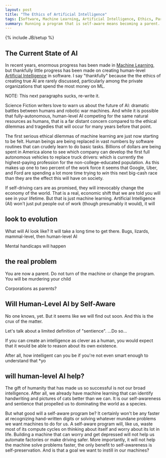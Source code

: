 ```yaml
---
layout: post
title: "The Ethics of Artificial Intelligence"
tags: [Software, Machine Learning, Artificial Intelligence, Ethics, Parenting]
summary: Running a program that is self-aware means becoming a parent.
---
```

{% include JB/setup %}

## The Current State of AI

In recent years, enormous progress has been made in <a href="https://en.wikipedia.org/wiki/Machine_learning" targe="_blank" title="ML: an Extremely Broad Field in Computer Science, including AI">Machine Learning</a>, but thankfully little progress has been made on creating human-level <a href="https://en.wikipedia.org/wiki/Artificial_intelligence" targe="_blank" title="AI: a tiny, subfield of ML, still in its infancy">Artificial Intelligence</a> in software.  I say "thankfully" because the the ethics of creating true AI are rarely discussed, particularly among the private organizations that spend the most money on ML.

NOTE: This next paragraphs sucks, re-write it.

Science Fiction writers love to warn us about the future of AI: dramatic battles between humans and robotic war machines. And while it is possible that fully-autonomous, human-level AI competing for the same natural resources as humans, that is a far distant concern compared to the ethical dilemmas and tragedies that will occur for many years before that point.

The first serious ethical dilemmas of machine learning are just now starting to be felt. Human beings are being replaced in vast numbers by software routines that can crudely learn to do basic tasks. Billions of dollars are being spent in America alone to see which company can develop the first full autonomous vehicles to replace truck drivers: which is currently the highest-paying profession for the non-college-educated population. As this makes up one to two percent of the work force it seems that Google, Uber, and Ford are spending a lot more time trying to *win* this next big-cash race than they are the effect this will have on society.

If self-driving cars are as promised, they will irrevocably change the economy of the world. That is a real, economic shift that we are told you will see in your lifetime. But that is just machine learning. Artificial Intelligence (AI) won't just put people out of work (though presumably it would), it will 


## look to evolution

What will AI look like?   It will take a long time to get there. Bugs, lizards, mammal-level, then human-level AI

Mental handicaps will happen


## the real problem

You are now a parent. Do not turn of the machine or change the program. You will be murdering your child

Corporations as parents?


## Will Human-Level AI by Self-Aware

No one knows, yet.  But it seems like we will find out soon.  And this is the crux of the matter.

Let's talk about a limited definition of "sentience".  ...Do so...

If you can create an intelligence as clever as a human, you would expect that it would be able to reason about its own existence.

After all, how intelligent can you be if you're not even smart enough to understand that *yo

## will human-level AI help?

The gift of humanity that has made us so successful is not our broad intelligence. After all, we already have machine learning that can identify handwriting and pictures of cats better than we can.  It is our self-awareness and sentience that propelled us to dominating the world as a species.

But what good will a self-aware program be? It certainly won't be any faster at recognizing hand-written digits or solving whatever mundane problems we want machines to do for us.  A self-aware program will, like us, waste most of its compute cycles on thinking about itself and worry about its lot in life.  Building a machine that can worry and get depressed will not help us automate factories or make driving safer.  More importantly, it will not help the machine solve problems faster, the only benefit to self-awareness is self-preservation. And is that a goal we want to instill in our machines?
